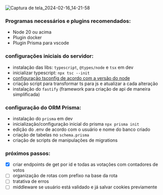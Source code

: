 ![Captura de tela_2024-02-16_14-21-58](https://github.com/savio777/nlw-api-2024/assets/35678887/64a405c5-ee32-4bfe-a3fe-c1bf1191abb7)

### Programas necessários e plugins recomendados:

- Node 20 ou acima
- Plugin docker
- Plugin Prisma para vscode

### configurações iniciais do servidor:

- instalação das libs: `typescript`, `@types/node` e `tsx` em dev
- inicializar typescript: `npx tsc --init`
- [configuração tsconfig de acordo com a versão do node](https://github.com/microsoft/TypeScript/wiki/Node-Target-Mapping)
- criação script para transformar ts para js e atualizar a cada alteração
- instalação do `fastify` (framework para criação de api de maneira simplificada)

### configuração do ORM Prisma:

- instalação do `prisma` em dev
- inicialização/configuração inicial do prisma `npx prisma init`
- edição do .env de acordo com o usuário e nome do banco criado
- criação de tabelas no `schema.prisma`
- criação de scripts de manipulações de migrations

### próximos passos:

- [x] criar endpoints de get por id e todas as votações com contadores de votos
- [ ] organização de rotas com prefixo na base da rota
- [ ] tratativa de erros
- [ ] middleware se usuário está validado e já salvar cookies previamente
